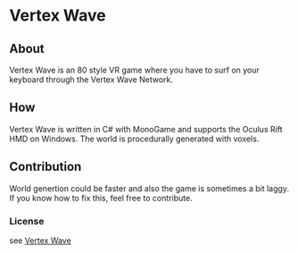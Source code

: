 # Vertex Wave

## About
Vertex Wave is an 80 style VR game where you have to surf on your keyboard through the Vertex Wave Network.

## How
Vertex Wave is written in C# with MonoGame and supports the Oculus Rift HMD on Windows.
The world is procedurally generated with voxels.

## Contribution
World genertion could be faster and also the game is sometimes a bit laggy.
If you know how to fix this, feel free to contribute.

### License
see [Vertex Wave](vertexwave.network)
